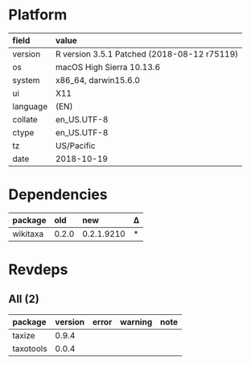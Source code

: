 # Platform

|field    |value                                       |
|:--------|:-------------------------------------------|
|version  |R version 3.5.1 Patched (2018-08-12 r75119) |
|os       |macOS High Sierra 10.13.6                   |
|system   |x86_64, darwin15.6.0                        |
|ui       |X11                                         |
|language |(EN)                                        |
|collate  |en_US.UTF-8                                 |
|ctype    |en_US.UTF-8                                 |
|tz       |US/Pacific                                  |
|date     |2018-10-19                                  |

# Dependencies

|package  |old   |new        |Δ  |
|:--------|:-----|:----------|:--|
|wikitaxa |0.2.0 |0.2.1.9210 |*  |

# Revdeps

## All (2)

|package   |version |error |warning |note |
|:---------|:-------|:-----|:-------|:----|
|taxize    |0.9.4   |      |        |     |
|taxotools |0.0.4   |      |        |     |

